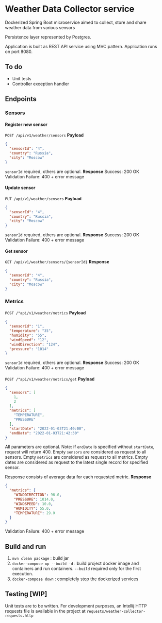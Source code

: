 # Weather Data Collector service
Dockerized Spring Boot microservice aimed to collect, store and share weather data from various sensors

Persistence layer represented by Postgres.

Application is built as REST API service using MVC pattern. Application runs on port 8080.

## To do
- Unit tests
- Controller exception handler

## Endpoints
### Sensors

#### Register new sensor
`POST /api/v1/weather/sensors`
**Payload**
```json
{
  "sensorId": "4",
  "country": "Russia",
  "city": "Moscow"
}
```
`sensorId` required, others are optional.
**Response**
Success: 200 OK
Validation Failure: 400 + error message

#### Update sensor
`PUT /api/v1/weather/sensors`
**Payload**
```json
{
  "sensorId": "4",
  "country": "Russia",
  "city": "Moscow"
}
```
`sensorId` required, others are optional.
**Response**
Success: 200 OK
Validation Failure: 400 + error message

#### Get sensor
`GET /api/v1/weather/sensors/{sensorId}`
**Response**
```json
{
  "sensorId": "4",
  "country": "Russia",
  "city": "Moscow"
}
```

### Metrics

####
`POST /"api/v1/weather/metrics`
**Payload**
```json
{
  "sensorId": "1",
  "temperature": "35",
  "humidity": "55",
  "windSpeed": "12",
  "windDirection": "124",
  "pressure": "1014"
}
```
`sensorId` required, others are optional.
**Response**
Success: 200 OK
Validation Failure: 400 + error message

####
`POST /"api/v1/weather/metrics/get`
**Payload**
```json
{
  "sensors": [
    1,
    2
  ],
  "metrics": [
    "TEMPERATURE",
    "PRESSURE"
  ],
  "startDate": "2022-01-03T21:40:00",
  "endDate": "2022-01-03T21:42:30"
}
```
All parameters are optional.
Note: if `endDate` is specified without `startDate`, request will return 400. 
Empty `sensors` are considered as request to all sensors. 
Empty `metrics` are considered as request to all metrics.
Empty dates are considered as request to the latest single record for specified sensor.

Response consists of average data for each requested metric.
**Response**
```json
{
  "metrics": {
    "WINDDIRECTION": 96.0,
    "PRESSURE": 1014.0,
    "WINDSPEED": 10.0,
    "HUMIDITY": 55.0,
    "TEMPERATURE": 29.0
  }
}
```
Validation Failure: 400 + error message

## Build and run

1) `mvn clean package` : build jar
2) `docker-compose up --build -d` : build project docker image and containers and run containers.
    `--build` required only for the first execution.
3) `docker-compose down` : completely stop the dockerized services

## Testing [WIP]
Unit tests are to be written.
For development purposes, an Intellij HTTP requests file is available in the project at `requests/weather-collector-requests.http`
